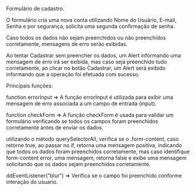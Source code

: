 Formulário de cadastro. 

O formulário cria uma nova conta utilizando Nome do Usuário, E-mail, Senha e por segurança, solicita uma segunda confirmação de senha.

Caso todos os dados não sejam preenchidos ou não preenchidos corretamente, mensagens de erro serão exibidas. 

Ao tentar Cadastrar sem preencher os dados, um Alert informando uma mensagem de erro irá ser exibida, mas caso seja preenchido tudo corretamente, ao clicar no botão Cadastrar, um Alert será exibido informando que a operação foi efetuada com sucesso. 

Principais funções:

function errorInput => A função errorInput é utilizada para exibir uma mensagem de erro associada a um campo de entrada (input).

function checkForm => A função checkForm é usada para validar um formulário verificando se todos os campos foram preenchidos corretamente antes de enviar os dados. 

utilizando o método querySelectorAll, verifica se o .form-content, caso retorne true, ao passar no if, retorna uma mensagem positiva, indicando que todos os dados foram preenchidos corretamente, mas caso identifique form-content error, uma mensagem, retorna false e exibe uma mensagem solicitando que os dados sejam preenchidos corretamente. 



ddEventListener("blur") => Verifica se o campo foi preenchido conforme interação do usuario.